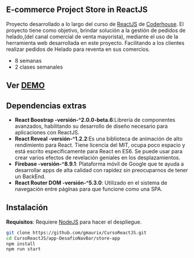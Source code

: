 ## E-commerce Project Store in ReactJS

Proyecto desarrollado a lo largo del curso de [ReactJS](https://www.coderhouse.com/online/reactjs) de [Coderhouse](https://www.coderhouse.com).
El proyecto tiene como objetivo, brindar solución a la gestión de pedidos de helado,(del canal comercial de venta mayorista), mediante el uso de la herramienta web desarrollada en este proyecto. Facilitando a los clientes realizar pedidos de Helado para reventa en sus comercios.

- 8 semanas
- 2 clases semanales

## Ver [DEMO](https://store-cde.netlify.app/)


## Dependencias extras

- **React Boostrap -versión-^2.0.0-beta.6**:Librería de componentes avanzados, habilitando su desarrollo de diseño necesario para aplicaciones con ReactJS.
- **React Reveal -versión-^1.2.2**:Es una biblioteca de animación de alto rendimiento para React. Tiene licencia del MIT, ocupa poco espacio y está escrito específicamente para React en ES6. Se puede usar para crear varios efectos de revelación geniales en los desplazamientos. 
- **Firebase -versión-^8.9.1**: Plataforma móvil de Google que te ayuda a desarrollar apps de alta calidad con rapidez sin preocuparnos de tener un BackEnd.
- **React Router DOM -versión-^5.3.0**: Utilizado en el sistema de navegación entre páginas para que funcione como una SPA.

## Instalación
**Requisitos**: Requiere [NodeJS](https://nodejs.org/) para hacer el despliegue.

```bash
git clone https://github.com/gmaurix/CursoReactJS.git
cd CursoReactJS/app-DesafioNavBar/store-app
npm install
npm run start
```
